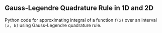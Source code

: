## Gauss-Legendre Quadrature Rule in 1D and 2D

Python code for approximating integral of a function `f(x)` over an interval `[a, b]` using Gauss-Legendre quadrature rule. 
